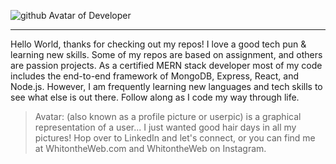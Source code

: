 ![github Avatar of Developer](https://user-images.githubusercontent.com/55456375/102271045-099ddd00-3edc-11eb-8853-7e78090f3565.png)

---

Hello World, thanks for checking out my repos! I love a good tech pun & learning new skills. Some of my repos are based on assignment, and others are passion projects. As a certified MERN stack developer most of my code includes the end-to-end framework of MongoDB, Express, React, and Node.js. However, I am frequently learning new languages and tech skills to see what else is out there. Follow along as I code my way through life. 

> Avatar: (also known as a profile picture or userpic) is a graphical representation of a user... I just wanted good hair days in all my pictures! Hop over to LinkedIn and let's connect, or you can find me at WhitontheWeb.com and WhitontheWeb on Instagram. 

